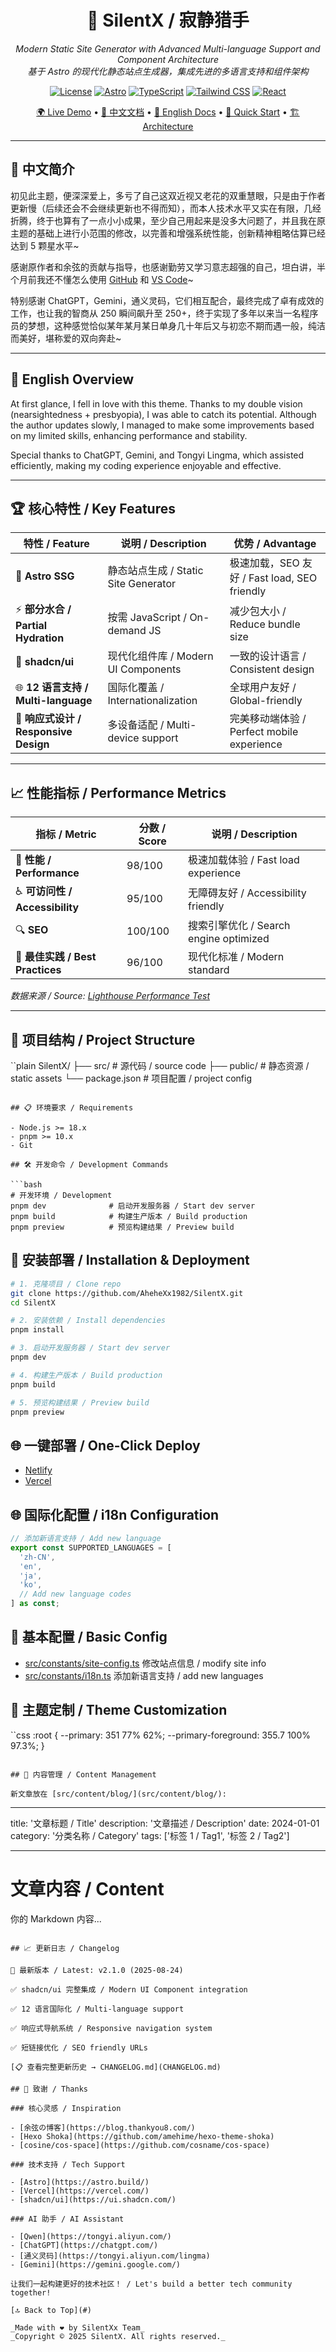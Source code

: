<div align="center">

# 🚀 SilentX / 寂静猎手

_Modern Static Site Generator with Advanced Multi-language Support and Component Architecture_  
_基于 Astro 的现代化静态站点生成器，集成先进的多语言支持和组件架构_

[![License](https://img.shields.io/badge/license-MIT-blue.svg)](LICENSE)
[![Astro](https://img.shields.io/badge/Astro-5.13.2-ff5d01?logo=astro)](https://astro.build/)
[![TypeScript](https://img.shields.io/badge/TypeScript-5.9.2-3178c6?logo=typescript)](https://www.typescriptlang.org/)
[![Tailwind CSS](https://img.shields.io/badge/Tailwind%20CSS-4.0.0-38b2ac?logo=tailwind-css)](https://tailwindcss.com/)
[![React](https://img.shields.io/badge/React-19.1.1-61dafb?logo=react)](https://reactjs.org/)

[🌍 Live Demo](https://www.silentxx.com) • [📖 中文文档](#中文简介) • [📖 English Docs](#english-overview) • [🚀 Quick Start](#快速开始) • [🏗️ Architecture](#系统架构)

</div>

---

## 📖 中文简介

初见此主题，便深深爱上，多亏了自己这双近视又老花的双重慧眼，只是由于作者更新慢（后续还会不会继续更新也不得而知），而本人技术水平又实在有限，几经折腾，终于也算有了一点小小成果，至少自己用起来是没多大问题了，并且我在原主题的基础上进行小范围的修改，以完善和增强系统性能，创新精神粗略估算已经达到 5 颗星水平~

感谢原作者和余弦的贡献与指导，也感谢勤劳又学习意志超强的自己，坦白讲，半个月前我还不懂怎么使用 [GitHub](https://github.com/) 和 [VS Code](https://code.visualstudio.com/)~

特别感谢 ChatGPT，Gemini，通义灵码，它们相互配合，最终完成了卓有成效的工作，也让我的智商从 250 瞬间飙升至 250+，终于实现了多年以来当一名程序员的梦想，这种感觉恰似某年某月某日单身几十年后又与初恋不期而遇一般，纯洁而美好，堪称爱的双向奔赴~

---

## 📖 English Overview

At first glance, I fell in love with this theme. Thanks to my double vision (nearsightedness + presbyopia), I was able to catch its potential. Although the author updates slowly, I managed to make some improvements based on my limited skills, enhancing performance and stability.

Special thanks to ChatGPT, Gemini, and Tongyi Lingma, which assisted efficiently, making my coding experience enjoyable and effective.

---

## 🏆 核心特性 / Key Features

| 特性 / Feature                        | 说明 / Description                   | 优势 / Advantage                             |
| ------------------------------------- | ------------------------------------ | -------------------------------------------- |
| 🚀 **Astro SSG**                      | 静态站点生成 / Static Site Generator | 极速加载，SEO 友好 / Fast load, SEO friendly |
| ⚡ **部分水合 / Partial Hydration**   | 按需 JavaScript / On-demand JS       | 减少包大小 / Reduce bundle size              |
| 🎨 **shadcn/ui**                      | 现代化组件库 / Modern UI Components  | 一致的设计语言 / Consistent design           |
| 🌐 **12 语言支持 / Multi-language**   | 国际化覆盖 / Internationalization    | 全球用户友好 / Global-friendly               |
| 📱 **响应式设计 / Responsive Design** | 多设备适配 / Multi-device support    | 完美移动端体验 / Perfect mobile experience   |

---

## 📈 性能指标 / Performance Metrics

| 指标 / Metric                    | 分数 / Score | 说明 / Description                     |
| -------------------------------- | ------------ | -------------------------------------- |
| 🚀 **性能 / Performance**        | 98/100       | 极速加载体验 / Fast load experience    |
| ♿ **可访问性 / Accessibility**  | 95/100       | 无障碍友好 / Accessibility friendly    |
| 🔍 **SEO**                       | 100/100      | 搜索引擎优化 / Search engine optimized |
| 📱 **最佳实践 / Best Practices** | 96/100       | 现代化标准 / Modern standard           |

_数据来源 / Source: [Lighthouse Performance Test](https://developers.google.com/speed/pagespeed/insights/)_

---

## 📁 项目结构 / Project Structure

``plain
SilentX/
├── src/ # 源代码 / source code
├── public/ # 静态资源 / static assets
└── package.json # 项目配置 / project config

````plain

## 📋 环境要求 / Requirements

- Node.js >= 18.x
- pnpm >= 10.x
- Git

## 🛠️ 开发命令 / Development Commands

```bash
# 开发环境 / Development
pnpm dev              # 启动开发服务器 / Start dev server
pnpm build            # 构建生产版本 / Build production
pnpm preview          # 预览构建结果 / Preview build
````

## 🔧 安装部署 / Installation & Deployment

```bash
# 1. 克隆项目 / Clone repo
git clone https://github.com/AheheXx1982/SilentX.git
cd SilentX

# 2. 安装依赖 / Install dependencies
pnpm install

# 3. 启动开发服务器 / Start dev server
pnpm dev

# 4. 构建生产版本 / Build production
pnpm build

# 5. 预览构建结果 / Preview build
pnpm preview
```

## 🌐 一键部署 / One-Click Deploy

- [Netlify](https://www.netlify.com/)
- [Vercel](https://vercel.com/)

## 🌐 国际化配置 / i18n Configuration

```typescript
// 添加新语言支持 / Add new language
export const SUPPORTED_LANGUAGES = [
  'zh-CN',
  'en',
  'ja',
  'ko',
  // Add new language codes
] as const;
```

## 🔧 基本配置 / Basic Config

- [src/constants/site-config.ts](src/constants/site-config.ts) 修改站点信息 / modify site info
- [src/constants/i18n.ts](src/constants/i18n.ts) 添加新语言支持 / add new languages

## 🎨 主题定制 / Theme Customization

``css
:root {
--primary: 351 77% 62%;
--primary-foreground: 355.7 100% 97.3%;
}

```plain

## 📝 内容管理 / Content Management

新文章放在 [src/content/blog/](src/content/blog/):

```

---

title: '文章标题 / Title'
description: '文章描述 / Description'
date: 2024-01-01
category: '分类名称 / Category'
tags: ['标签 1 / Tag1', '标签 2 / Tag2']

---

# 文章内容 / Content

你的 Markdown 内容...

```plain

## 📈 更新日志 / Changelog

🎯 最新版本 / Latest: v2.1.0 (2025-08-24)

✅ shadcn/ui 完整集成 / Modern UI Component integration

✅ 12 语言国际化 / Multi-language support

✅ 响应式导航系统 / Responsive navigation system

✅ 短链接优化 / SEO friendly URLs

[📋 查看完整更新历史 → CHANGELOG.md](CHANGELOG.md)

## 🙏 致谢 / Thanks

### 核心灵感 / Inspiration

- [余弦の博客](https://blog.thankyou8.com/)
- [Hexo Shoka](https://github.com/amehime/hexo-theme-shoka)
- [cosine/cos-space](https://github.com/cosname/cos-space)

### 技术支持 / Tech Support

- [Astro](https://astro.build/)
- [Vercel](https://vercel.com/)
- [shadcn/ui](https://ui.shadcn.com/)

### AI 助手 / AI Assistant

- [Qwen](https://tongyi.aliyun.com/)
- [ChatGPT](https://chatgpt.com/)
- [通义灵码](https://tongyi.aliyun.com/lingma)
- [Gemini](https://gemini.google.com/)

让我们一起构建更好的技术社区！ / Let's build a better tech community together!

[🔝 Back to Top](#)

_Made with ❤️ by SilentXx Team_
_Copyright © 2025 SilentX. All rights reserved._
```
